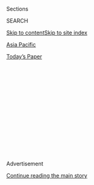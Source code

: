 <div id="app">

<div>

<div>

<div>

<div class="NYTAppHideMasthead css-1q2w90k e1suatyy0">

<div class="section css-ui9rw0 e1suatyy2">

<div class="css-eph4ug er09x8g0">

<div class="css-6n7j50">

</div>

<span class="css-1dv1kvn">Sections</span>

<div class="css-10488qs">

<span class="css-1dv1kvn">SEARCH</span>

</div>

[Skip to content](#site-content)[Skip to site index](#site-index)

</div>

<div id="masthead-section-label" class="css-1wr3we4 eaxe0e00">

[Asia
Pacific](https://www.nytimes3xbfgragh.onion/section/world/asia)

</div>

<div class="css-10698na e1huz5gh0">

</div>

</div>

<div id="masthead-bar-one" class="section hasLinks css-15hmgas e1csuq9d3">

<div class="css-uqyvli e1csuq9d0">

</div>

<div class="css-1uqjmks e1csuq9d1">

</div>

<div class="css-9e9ivx">

[](https://myaccount.nytimes3xbfgragh.onion/auth/login?response_type=cookie&client_id=vi)

</div>

<div class="css-1bvtpon e1csuq9d2">

[Today’s
Paper](https://www.nytimes3xbfgragh.onion/section/todayspaper)

</div>

</div>

</div>

</div>

<div data-aria-hidden="false">

<div id="site-content" data-role="main">

<div>

<div class="css-1aor85t" style="opacity:0.000000001;z-index:-1;visibility:hidden">

<div class="css-1hqnpie">

<div class="css-epjblv">

<span class="css-17xtcya">[Asia
Pacific](/section/world/asia)</span><span class="css-x15j1o">|</span><span class="css-fwqvlz">‘Clean
Up This Mess’: The Chinese Thinkers Behind Xi’s Hard
Line</span>

</div>

<div class="css-k008qs">

<div class="css-1iwv8en">

<span class="css-18z7m18"></span>

<div>

</div>

</div>

<span class="css-1n6z4y">https://nyti.ms/2PjcvGY</span>

<div class="css-1705lsu">

<div class="css-4xjgmj">

<div class="css-4skfbu" data-role="toolbar" data-aria-label="Social Media Share buttons, Save button, and Comments Panel with current comment count" data-testid="share-tools">

  - 
  - 
  - 
  - 
    
    <div class="css-6n7j50">
    
    </div>

  - 

</div>

</div>

</div>

</div>

</div>

</div>

<div id="NYT_TOP_BANNER_REGION" class="css-13pd83m">

</div>

<div id="top-wrapper" class="css-1sy8kpn">

<div id="top-slug" class="css-l9onyx">

Advertisement

</div>

[Continue reading the main
story](#after-top)

<div class="ad top-wrapper" style="text-align:center;height:100%;display:block;min-height:250px">

<div id="top" class="place-ad" data-position="top" data-size-key="top">

</div>

</div>

<div id="after-top">

</div>

</div>

<div>

<div id="sponsor-wrapper" class="css-1hyfx7x">

<div id="sponsor-slug" class="css-19vbshk">

Supported by

</div>

[Continue reading the main
story](#after-sponsor)

<div id="sponsor" class="ad sponsor-wrapper" style="text-align:center;height:100%;display:block">

</div>

<div id="after-sponsor">

</div>

</div>

<div class="css-186x18t">

</div>

<div class="css-ls6wgr ehdk2mb0">

# ‘Clean Up This Mess’: The Chinese Thinkers Behind Xi’s Hard Line

</div>

Chinese academics have been honing the Communist Party’s authoritarian
response in Hong Kong, rejecting the liberal ideas of their youth.

<div class="css-79elbk" data-testid="photoviewer-wrapper">

<div class="css-z3e15g" data-testid="photoviewer-wrapper-hidden">

</div>

<div class="css-1a48zt4 ehw59r15" data-testid="photoviewer-children">

![<span class="css-16f3y1r e13ogyst0" data-aria-hidden="true">Tian
Feilong, a Chinese intellectual in favor of Hong Kong’s new national
security law, in Beijing. As a graduate student, he attended a
traditionally more liberal
university.</span><span class="css-cnj6d5 e1z0qqy90" itemprop="copyrightHolder"><span class="css-1ly73wi e1tej78p0">Credit...</span><span><span>Giulia
Marchi for The New York
Times</span></span></span>](https://static01.graylady3jvrrxbe.onion/images/2020/07/30/world/00china-hardliners-1/merlin_174541701_189de3ad-c3df-49d2-aff4-fd96d8fe02a6-articleLarge.jpg?quality=75&auto=webp&disable=upscale)

</div>

</div>

<div class="css-18e8msd">

<div class="css-vp77d3 epjyd6m0">

<div class="css-hus3qt ey68jwv0" data-aria-hidden="true">

[![Chris
Buckley](https://static01.graylady3jvrrxbe.onion/images/2018/10/08/multimedia/author-chris-buckley/author-chris-buckley-thumbLarge.png
"Chris Buckley")](https://www.nytimes3xbfgragh.onion/by/chris-buckley)

</div>

<div class="css-1baulvz">

By [<span class="css-1baulvz last-byline" itemprop="name">Chris
Buckley</span>](https://www.nytimes3xbfgragh.onion/by/chris-buckley)

</div>

</div>

  - 
    
    <div class="css-ld3wwf e16638kd2">
    
    Aug. 2,
    2020
    
    </div>

  - 
    
    <div class="css-4xjgmj">
    
    <div class="css-d8bdto" data-role="toolbar" data-aria-label="Social Media Share buttons, Save button, and Comments Panel with current comment count" data-testid="share-tools">
    
      - 
      - 
      - 
      - 
        
        <div class="css-6n7j50">
        
        </div>
    
      - 
    
    </div>
    
    </div>

</div>

</div>

<div class="section meteredContent css-1r7ky0e" name="articleBody" itemprop="articleBody">

<div class="css-1fanzo5 StoryBodyCompanionColumn">

<div class="css-53u6y8">

HONG KONG — When Tian Feilong first arrived in Hong Kong as demands for
free elections were on the rise, he said he felt sympathetic toward a
society that seemed to reflect the liberal political ideas he had
studied as a graduate student in Beijing.

Then, as the calls escalated into protests across Hong Kong in 2014, he
increasingly embraced Chinese warnings that freedom could go too far,
threatening national unity. He became an ardent critic of the
demonstrations, and six years later he is a staunch defender of the
[sweeping national security
law](https://www.nytimes3xbfgragh.onion/2020/06/30/world/asia/china-critics-security-law-hong-kong.html)that
China has imposed on the former British colony.

Mr. Tian has joined a tide of Chinese scholars who have turned against
Western-inspired ideas that once flowed in China’s universities, instead
promoting the proudly authoritarian worldview ascendant under Xi
Jinping, the Communist Party leader. This cadre of Chinese intellectuals
serve as champions, even official advisers, defending and honing the
party’s hardening policies, including the [rollout of the security
law](https://www.nytimes3xbfgragh.onion/2020/07/01/world/asia/hong-kong-security-law-china.html)
in Hong Kong.

“Back when I was weak, I had to totally play by your rules. Now I’m
strong and have confidence, so why can’t I lay down my own rules and
values and ideas?” Mr. Tian, 37, said in an interview, explaining the
prevailing outlook in China. Witnessing the tumult as a visiting scholar
in Hong Kong in 2014, Mr. Tian said, he “rethought the relationship
between individual freedom and state authority.”

</div>

</div>

<div class="css-1fanzo5 StoryBodyCompanionColumn">

<div class="css-53u6y8">

“Hong Kong is, after all, China’s Hong Kong,” he said. “It’s up to the
Communist Party to clean up this mess.”

While China’s Communist Party has long nurtured legions of academics to
defend its agenda, these authoritarian thinkers stand out for their
unabashed, often flashily erudite advocacy of one-party rule and
assertive sovereignty, and their turn against the liberal ideas that
many of them once embraced.

</div>

</div>

<div class="css-79elbk" data-testid="photoviewer-wrapper">

<div class="css-z3e15g" data-testid="photoviewer-wrapper-hidden">

</div>

<div class="css-1a48zt4 ehw59r15" data-testid="photoviewer-children">

![<span class="css-16f3y1r e13ogyst0" data-aria-hidden="true">A panel of
scholars and experts discussed Hong Kong last year during a briefing in
Beijing organized by the State Council Information Office. A generation
of Chinese academics has turned against Western-inspired
ideas.</span><span class="css-cnj6d5 e1z0qqy90" itemprop="copyrightHolder"><span class="css-1ly73wi e1tej78p0">Credit...</span><span>Wang
Zhao/Agence France-Presse — Getty
Images</span></span>](https://static01.graylady3jvrrxbe.onion/images/2020/07/30/world/00china-hardliners-2/merlin_159290796_9e925016-4af7-44c2-b118-143e328785b0-articleLarge.jpg?quality=75&auto=webp&disable=upscale)

</div>

</div>

<div class="css-1fanzo5 StoryBodyCompanionColumn">

<div class="css-53u6y8">

They portray themselves as fortifying China for an era of deepening
ideological rivalry. They describe the United States as a
[dangerous,](http://www.publiclaw.cn/?c=news&m=view&id=7852)overreaching
shambles, even more so in the wake of the coronavirus pandemic. They
[oppose constitutional
fetters](http://history.sina.com.cn/his/zl/2015-08-04/1454123837.shtml)
on Communist Party control, arguing that Western-inspired ideas of the
rule of law are a dangerous mirage that could hobble the party.

They argue that China must reclaim its status as a world power, even as
a new [kind of benign
empire](https://www.readingthechinadream.com/jiang-shigong-empire-and-world-order.html)
displacing the United States. They extol Mr. Xi as a historic leader,
guiding China through a momentous transformation.

</div>

</div>

<div class="css-1fanzo5 StoryBodyCompanionColumn">

<div class="css-53u6y8">

A number of these scholars, sometimes[called
“statists](https://www.researchgate.net/publication/326028916_The_Specter_of_Leviathan_A_Critique_of_Chinese_Statism_since_2000),”
have worked on policy toward Hong Kong, the sole territory under Chinese
rule that has been a stubborn enclave for pro-democracy defiance of
Beijing. Their proposals have fed into China’s increasingly
uncompromising line, including the security law, which has swiftly
[curbed
protests](https://www.nytimes3xbfgragh.onion/2020/07/01/world/asia/hong-kong-security-law-china.html)
and [political
debate](https://www.nytimes3xbfgragh.onion/2020/07/08/world/asia/hong-kong-security-china-media.html).

“We ignore these voices at our own risk,” said [Timothy
Cheek](https://history.ubc.ca/profile/timothy-cheek/), a historian at
the University of British Columbia who helps run [Reading the China
Dream](https://www.readingthechinadream.com/), a website that translates
works by Chinese thinkers. “They give voice to a stream of Chinese
political thought that is probably more influential than liberal
thought.”

As well as earnestly citing Mr. Xi’s speeches, these academics [draw on
ancient Chinese
thinkers](http://www.ccps.gov.cn/bkjd/xzglgg/xzglgg2019_08/201909/t20190923_134457.shtml)
who counseled stern rulership, along with Western critics of liberal
political traditions. Traditional Marxism is rarely cited; they are
proponents of order, not
revolution.

</div>

</div>

<div class="css-79elbk" data-testid="photoviewer-wrapper">

<div class="css-z3e15g" data-testid="photoviewer-wrapper-hidden">

</div>

<div class="css-1a48zt4 ehw59r15" data-testid="photoviewer-children">

<div class="css-1xdhyk6 erfvjey0">

<span class="css-1ly73wi e1tej78p0">Image</span>

<div class="css-zjzyr8">

<div data-testid="lazyimage-container" style="height:257.77777777777777px">

</div>

</div>

</div>

<span class="css-16f3y1r e13ogyst0" data-aria-hidden="true">The scholars
extol the proudly authoritarian worldview ascendant under Xi Jinping,
China’s top
leader.</span><span class="css-cnj6d5 e1z0qqy90" itemprop="copyrightHolder"><span class="css-1ly73wi e1tej78p0">Credit...</span><span>Roman
Pilipey/EPA, via Shutterstock</span></span>

</div>

</div>

<div class="css-1fanzo5 StoryBodyCompanionColumn">

<div class="css-53u6y8">

Many of them make respectful nods in their papers to Carl Schmitt, the
German legal theorist who supplied rightist leaders in the 1930s and the
emerging Nazi regime with arguments for extreme executive power in times
of crisis, [Ryan
Mitchell](https://www.law.cuhk.edu.hk/app/people/prof-ryan-mitchell/),
an assistant professor of law at the Chinese University of Hong Kong,
[documented in a recent
paper](https://papers.ssrn.com/sol3/papers.cfm?abstract_id=3400946).

“They’ve provided the reasoning and justification,” Fu Hualing, a
[professor of
law](https://www.law.hku.hk/academic_staff/professor-fu-hualing/) at the
University of Hong Kong, said of China’s new authoritarian scholars. “In
a way, it’s the Carl Schmitt moment here.”

China’s ideological landscape was more varied a decade ago, when Mr.
Tian was a graduate student at Peking University, a traditionally more
liberal campus. Censorship was lighter, and universities tolerated
guarded discussion of liberal ideas in classrooms.

</div>

</div>

<div class="css-1fanzo5 StoryBodyCompanionColumn">

<div class="css-53u6y8">

Many scholars, including Mr. Tian’s dissertation adviser, Zhang Qianfan,
[argued that Hong
Kong](http://www.calaw.cn/article/default.asp?id=1238), with its robust
judicial independence, could inspire similar steps in mainland China. “I
had also been nurtured by liberal scholars.” Mr. Tian said.

Such ideas have gone into sharp retreat since Mr. Xi took power in 2012.
He [began a
drive](https://www.nytimes3xbfgragh.onion/2013/08/20/world/asia/chinas-new-leadership-takes-hard-line-in-secret-memo.html)to
discredit ideas like universal human rights, separation of powers and
other liberal concepts.

Dissenting academics are maligned in the party-run news media and risk
professional ruin. Xu Zhangrun, a law professor at Tsinghua University
in Beijing, was [detained in
July](https://www.nytimes3xbfgragh.onion/2020/07/12/world/asia/xu-zhangrun-china-xi.html)
and [dismissed from his
job](https://chinadigitaltimes.net/2020/07/xi-critic-xu-zhangrun-released-from-detention-fired-from-tsinghua-university/)
after writing a stream of essays condemning the party’s direction under
Mr.
Xi.

</div>

</div>

<div class="css-79elbk" data-testid="photoviewer-wrapper">

<div class="css-z3e15g" data-testid="photoviewer-wrapper-hidden">

</div>

<div class="css-1a48zt4 ehw59r15" data-testid="photoviewer-children">

<div class="css-1xdhyk6 erfvjey0">

<span class="css-1ly73wi e1tej78p0">Image</span>

<div class="css-zjzyr8">

<div data-testid="lazyimage-container" style="height:386.6666666666667px">

</div>

</div>

</div>

<span class="css-16f3y1r e13ogyst0" data-aria-hidden="true">Xu Zhangrun,
a law professor at Tsinghua University, was detained by the police in
Beijing in July and lost his
job.</span><span class="css-cnj6d5 e1z0qqy90" itemprop="copyrightHolder"><span class="css-1ly73wi e1tej78p0">Credit...</span><span>The
New York Times</span></span>

</div>

</div>

<div class="css-1fanzo5 StoryBodyCompanionColumn">

<div class="css-53u6y8">

The education authorities generously fund pro-party scholars for topics
[such as](http://news.sohu.com/20150720/n417161554.shtml)how to
introduce security laws in Hong Kong. Chinese and foreign foundations
that once supported less orthodox Chinese scholars [have
retrenched](https://www.nytimes3xbfgragh.onion/2016/12/29/world/asia/china-foreign-ngo.html)because
of tightening official restrictions.

More than fear and career rewards have driven this resurgence of
authoritarian ideas in China. The global financial crisis of 2007, and
the United States’ floundering response to the coronavirus pandemic,
have reinforced Chinese views that liberal democracies are decaying,
while China has prospered, defying predictions of the collapse of
one-party rule.

“China is actually also following a path that the United States took,
seizing opportunities, developing outward, creating a new world,” Mr.
Tian said. “There is even a fervent hope that we’ll overtake the West in
another 30 years.”

</div>

</div>

<div class="css-1fanzo5 StoryBodyCompanionColumn">

<div class="css-53u6y8">

China’s authoritarian academics have [proposed
policies](https://jamestown.org/program/toward-a-second-generation-of-ethnic-policies/)to
assimilate ethnic minorities thoroughly. They have defended Mr. Xi’s
[abolition of a term
limit](https://www.nytimes3xbfgragh.onion/2018/03/11/world/asia/china-xi-constitution-term-limits.html)
on the presidency, opening the way for him to stay in power
indefinitely. They have argued that Chinese-style “rule by law” is
[inseparable from rule](http://www.aisixiang.com/data/77230.html) by the
Communist Party. And more recently they have served as intellectual
warriors in Beijing’s efforts to subdue protest in Hong Kong.

“For them, law becomes a weapon, but it’s law that’s subordinated to
politics,” said Sebastian Veg, a professor at the School of Advanced
Studies in Social Sciences in Paris who has studied the[rise of China’s
statist
thinkers](https://www.journals.uchicago.edu/doi/abs/10.1086/702687).
“We’ve seen that at work in China, and now it seems to me we’re
seeing it come to Hong Kong.”

For Hong Kong, these scholars have supplied arguments advancing
Beijing’s drive for greater central control.

Under the legal framework that defined Hong Kong’s semi-autonomy after
its return to China in 1997, many in the territory assumed that it would
mostly manage its own affairs for decades. Many believed that Hong Kong
lawmakers and leaders would be left to develop national security
legislation, which was required by that framework.

But Mr. Xi’s government has pushed back, demanding greater influence.
The authoritarian scholars, familiar with both Mr. Xi’s agenda and Hong
Kong law, have distilled those demands into elaborate legal arguments.

Several Beijing law professors earlier served as advisers to the Chinese
government’s office in Hong Kong, including Jiang Shigong and Chen
Duanhong, both of Peking University. They declined to be
interviewed.

</div>

</div>

<div class="css-79elbk" data-testid="photoviewer-wrapper">

<div class="css-z3e15g" data-testid="photoviewer-wrapper-hidden">

</div>

<div class="css-1a48zt4 ehw59r15" data-testid="photoviewer-children">

<div class="css-1xdhyk6 erfvjey0">

<span class="css-1ly73wi e1tej78p0">Image</span>

<div class="css-zjzyr8">

<div data-testid="lazyimage-container" style="height:257.1333333333334px">

</div>

</div>

</div>

<span class="css-16f3y1r e13ogyst0" data-aria-hidden="true">“The
survival of the state comes first,” over individual rights, wrote Chen
Duanhong, professor of law at Peking University, who served as an
adviser to the Chinese government’s office in Hong
Kong.</span><span class="css-cnj6d5 e1z0qqy90" itemprop="copyrightHolder"><span class="css-1ly73wi e1tej78p0">Credit...</span><span>Wang
Zhao/Agence France-Presse — Getty Images</span></span>

</div>

</div>

<div class="css-1fanzo5 StoryBodyCompanionColumn">

<div class="css-53u6y8">

“I don’t think they’re necessarily setting the party line, but they’re
helping to shape it, finding clever ways to put into words and laws what
the party is trying to do,” said Mr. Mitchell, of the Chinese University
of Hong Kong. “This is all happening through legislation, so their ideas
matter.”

</div>

</div>

<div class="css-1fanzo5 StoryBodyCompanionColumn">

<div class="css-53u6y8">

A [Chinese government
paper](http://english.www.gov.cn/archive/white_paper/2014/08/23/content_281474982986578.htm)
in 2014, which Professor Jiang is [widely
credited](https://tocqueville21.com/le-club/the-restructuring-of-hong-kong-and-the-rise-of-neostatism/)
with helping write, asserted that Beijing had “comprehensive
jurisdiction” over Hong Kong, dismissing the idea that China should stay
hands off. The framework that defined Hong Kong’s status was written in
the 1980s, when China was still weak and under the sway of foreign
liberal ideas, [he later
said](https://www.dwnews.com/%E4%B8%AD%E5%9B%BD/59790413/%E5%BC%BA%E4%B8%96%E5%8A%9F%E4%B8%80%E5%9B%BD%E4%B8%A4%E5%88%B6%E4%BA%9F%E9%A1%BB%E8%B5%B0%E5%87%BA%E9%82%93%E5%B0%8F%E5%B9%B3%E6%97%B6%E4%BB%A3?itm_source=universal_search&itm_campaign=universal_search&itm_content=%E5%BC%BA%E4%B8%96%E5%8A%9F&itm_medium=web).

“They treat Hong Kong as if it were part of the West, and they treat the
West as if it were the entire world.” Professor Jiang [recently
said](http://hk.zijing.org/2020/0602/819565.shtml) of Hong Kong’s
protesters. “China’s rise has not, as some imagined, drawn Hong Kong
society to trust the central authorities.”

After protesters occupied Hong Kong streets in 2014, he and other
scholars [pressed the
case](https://opinion.huanqiu.com/article/9CaKrnJGSZs) that China had
the power to impose national security legislation there, rejecting the
idea that such legislation should be left in the hands of the reluctant
Hong Kong authorities.

“The survival of the state comes first, and constitutional law must
serve this fundamental objective,” Professor Chen, the Peking University
academic, [wrote in 2018](http://hk.zijing.org/2018/0122/750657.shtml),
citing Mr. Schmitt, the authoritarian German jurist, to make the case
for a security law in Hong Kong.

“When the state is in dire peril,” Professor Chen wrote, leaders could
set aside the usual constitutional norms, “in particular provisions for
civic rights, and take all necessary measures.”

Professor Chen submitted an internal study to the party’s policymakers
on introducing security legislation for Hong Kong, according to a
[Peking University
report](http://www.publiclaw.cn/static/upfile/201807251034548539.pdf) in
2018, over a year before the party publicly [announced
plans](https://www.nytimes3xbfgragh.onion/2019/10/31/world/asia/hong-kong-protests-china.html)
for such a law.

</div>

</div>

<div class="css-1fanzo5 StoryBodyCompanionColumn">

<div class="css-53u6y8">

Since China’s legislature [passed the security
law](https://www.nytimes3xbfgragh.onion/2020/06/29/world/asia/china-hong-kong-security-law-rules.html)
in late June, he, Mr. Tian and allied Chinese scholars have
energetically defended it in dozens of articles, interviews and news
conferences. Chinese intellectuals, Mr. Tian suggested, will next
confront worsening relations with the United States.

“We have to choose what side we’re on, including us scholars, right?” he
said. “Sorry, the goal now is not Westernization; it’s the great
rejuvenation of the Chinese nation.”

Amber Wang contributed research from Beijing.

</div>

</div>

<div>

</div>

</div>

<div>

</div>

<div>

</div>

<div>

</div>

<div>

<div id="bottom-wrapper" class="css-1ede5it">

<div id="bottom-slug" class="css-l9onyx">

Advertisement

</div>

[Continue reading the main
story](#after-bottom)

<div id="bottom" class="ad bottom-wrapper" style="text-align:center;height:100%;display:block;min-height:90px">

</div>

<div id="after-bottom">

</div>

</div>

</div>

</div>

</div>

## Site Index

<div>

</div>

## Site Information Navigation

  - [© <span>2020</span> <span>The New York Times
    Company</span>](https://help.nytimes3xbfgragh.onion/hc/en-us/articles/115014792127-Copyright-notice)

<!-- end list -->

  - [NYTCo](https://www.nytco.com/)
  - [Contact
    Us](https://help.nytimes3xbfgragh.onion/hc/en-us/articles/115015385887-Contact-Us)
  - [Work with us](https://www.nytco.com/careers/)
  - [Advertise](https://nytmediakit.com/)
  - [T Brand Studio](http://www.tbrandstudio.com/)
  - [Your Ad
    Choices](https://www.nytimes3xbfgragh.onion/privacy/cookie-policy#how-do-i-manage-trackers)
  - [Privacy](https://www.nytimes3xbfgragh.onion/privacy)
  - [Terms of
    Service](https://help.nytimes3xbfgragh.onion/hc/en-us/articles/115014893428-Terms-of-service)
  - [Terms of
    Sale](https://help.nytimes3xbfgragh.onion/hc/en-us/articles/115014893968-Terms-of-sale)
  - [Site
    Map](https://spiderbites.nytimes3xbfgragh.onion)
  - [Help](https://help.nytimes3xbfgragh.onion/hc/en-us)
  - [Subscriptions](https://www.nytimes3xbfgragh.onion/subscription?campaignId=37WXW)

</div>

</div>

</div>

</div>
